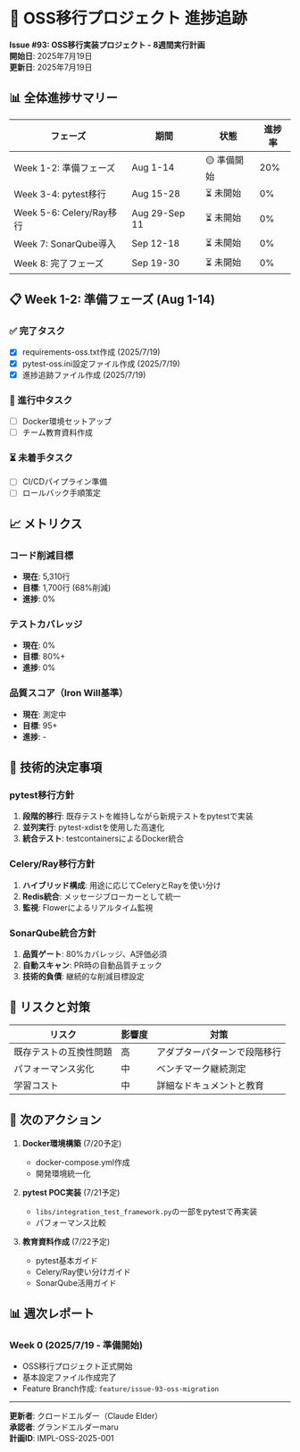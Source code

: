 # 🚀 OSS移行プロジェクト 進捗追跡
**Issue #93: OSS移行実装プロジェクト - 8週間実行計画**  
**開始日**: 2025年7月19日  
**更新日**: 2025年7月19日  

## 📊 全体進捗サマリー

| フェーズ | 期間 | 状態 | 進捗率 |
|---------|------|------|--------|
| Week 1-2: 準備フェーズ | Aug 1-14 | 🟡 準備開始 | 20% |
| Week 3-4: pytest移行 | Aug 15-28 | ⏳ 未開始 | 0% |
| Week 5-6: Celery/Ray移行 | Aug 29-Sep 11 | ⏳ 未開始 | 0% |
| Week 7: SonarQube導入 | Sep 12-18 | ⏳ 未開始 | 0% |
| Week 8: 完了フェーズ | Sep 19-30 | ⏳ 未開始 | 0% |

## 📋 Week 1-2: 準備フェーズ (Aug 1-14)

### ✅ 完了タスク
- [x] requirements-oss.txt作成 (2025/7/19)
- [x] pytest-oss.ini設定ファイル作成 (2025/7/19)
- [x] 進捗追跡ファイル作成 (2025/7/19)

### 🔄 進行中タスク
- [ ] Docker環境セットアップ
- [ ] チーム教育資料作成

### ⏳ 未着手タスク
- [ ] CI/CDパイプライン準備
- [ ] ロールバック手順策定

## 📈 メトリクス

### コード削減目標
- **現在**: 5,310行
- **目標**: 1,700行 (68%削減)
- **進捗**: 0%

### テストカバレッジ
- **現在**: 0%
- **目標**: 80%+
- **進捗**: 0%

### 品質スコア（Iron Will基準）
- **現在**: 測定中
- **目標**: 95+
- **進捗**: -

## 🔧 技術的決定事項

### pytest移行方針
1. **段階的移行**: 既存テストを維持しながら新規テストをpytestで実装
2. **並列実行**: pytest-xdistを使用した高速化
3. **統合テスト**: testcontainersによるDocker統合

### Celery/Ray移行方針
1. **ハイブリッド構成**: 用途に応じてCeleryとRayを使い分け
2. **Redis統合**: メッセージブローカーとして統一
3. **監視**: Flowerによるリアルタイム監視

### SonarQube統合方針
1. **品質ゲート**: 80%カバレッジ、A評価必須
2. **自動スキャン**: PR時の自動品質チェック
3. **技術的負債**: 継続的な削減目標設定

## 📝 リスクと対策

| リスク | 影響度 | 対策 |
|--------|--------|------|
| 既存テストの互換性問題 | 高 | アダプターパターンで段階移行 |
| パフォーマンス劣化 | 中 | ベンチマーク継続測定 |
| 学習コスト | 中 | 詳細なドキュメントと教育 |

## 🎯 次のアクション

1. **Docker環境構築** (7/20予定)
   - docker-compose.yml作成
   - 開発環境統一化

2. **pytest POC実装** (7/21予定)
   - `libs/integration_test_framework.py`の一部をpytestで再実装
   - パフォーマンス比較

3. **教育資料作成** (7/22予定)
   - pytest基本ガイド
   - Celery/Ray使い分けガイド
   - SonarQube活用ガイド

## 📊 週次レポート

### Week 0 (2025/7/19 - 準備開始)
- OSS移行プロジェクト正式開始
- 基本設定ファイル作成完了
- Feature Branch作成: `feature/issue-93-oss-migration`

---
**更新者**: クロードエルダー（Claude Elder）  
**承認者**: グランドエルダーmaru  
**計画ID**: IMPL-OSS-2025-001